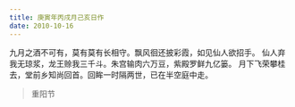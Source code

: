 ```yaml
---
title: 庚寅年丙戌月己亥日作
date: 2010-10-16
---
```


九月之酒不可有，莫有莫有长相守。飘风徊还披彩霞，如见仙人欲招手。<!--more-->
仙人弃我无琼浆，龙王赊我三千斗。朱宫输肉六万豆，紫殿罗鲜九亿篓。
月下飞荣攀桂去，堂前乡知尚回首。回眸一时隔两世，已在半空庭中走。

> 重阳节